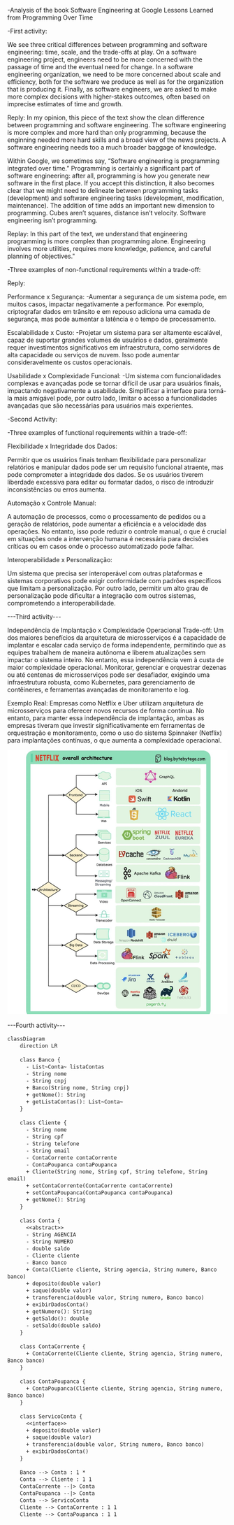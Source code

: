 -Analysis of the book Software Engineering at Google Lessons Learned from Programming Over Time

-First activity:

We see three critical differences between programming and software engineering: time, scale, and the trade-offs at play. On a software engineering project, engineers need to be more concerned with the passage of time and the eventual need for change. In a software engineering organization, we need to be more concerned about scale and efficiency, both for the software we produce as well as for the organization that is producing it. Finally, as software engineers, we are asked to make more complex decisions with higher-stakes outcomes, often based on imprecise estimates of time and growth.

Reply: In my opinion, this piece of the text show the clean difference between programming and software engineering. The software engineering is more complex and more hard than only programming, because the enginning needed more hard skills and a broad view of the news projects. A software engineering needs too a much broader baggage of knowledge. 

Within Google, we sometimes say, “Software engineering is programming integrated over time.” Programming is certainly a significant part of software engineering: after all, programming is how you generate new software in the first place. If you accept this distinction, it also becomes clear that we might need to delineate between programming tasks (development) and software engineering tasks (development, modification, maintenance). The addition of time adds an important new dimension to programming. Cubes aren’t squares, distance isn’t velocity. Software engineering isn’t programming.

Replay: In this part of the text, we understand that engineering programming is more complex than programming alone. Engineering involves more utilities, requires more knowledge, patience, and careful planning of objectives."

-Three examples of non-functional requirements within a trade-off:

Reply: 

Performance x Segurança:
-Aumentar a segurança de um sistema pode, em muitos casos, impactar negativamente a performance. Por exemplo, criptografar dados em trânsito e em repouso adiciona uma camada de segurança, mas pode aumentar a latência e o tempo de processamento.


Escalabilidade x Custo:
-Projetar um sistema para ser altamente escalável, capaz de suportar grandes volumes de usuários e dados, geralmente requer investimentos significativos em infraestrutura, como servidores de alta capacidade ou serviços de nuvem. Isso pode aumentar consideravelmente os custos operacionais.


Usabilidade x Complexidade Funcional:
-Um sistema com funcionalidades complexas e avançadas pode se tornar difícil de usar para usuários finais, impactando negativamente a usabilidade. Simplificar a interface para torná-la mais amigável pode, por outro lado, limitar o acesso a funcionalidades avançadas que são necessárias para usuários mais experientes.

-Second Activity:

-Three examples of functional requirements within a trade-off:

Flexibilidade x Integridade dos Dados:

Permitir que os usuários finais tenham flexibilidade para personalizar relatórios e manipular dados pode ser um requisito funcional atraente, mas pode comprometer a integridade dos dados. Se os usuários tiverem liberdade excessiva para editar ou formatar dados, o risco de introduzir inconsistências ou erros aumenta.

Automação x Controle Manual:

A automação de processos, como o processamento de pedidos ou a geração de relatórios, pode aumentar a eficiência e a velocidade das operações. No entanto, isso pode reduzir o controle manual, o que é crucial em situações onde a intervenção humana é necessária para decisões críticas ou em casos onde o processo automatizado pode falhar.

Interoperabilidade x Personalização:

Um sistema que precisa ser interoperável com outras plataformas e sistemas corporativos pode exigir conformidade com padrões específicos que limitam a personalização. Por outro lado, permitir um alto grau de personalização pode dificultar a integração com outros sistemas, comprometendo a interoperabilidade.
 
 ---Third activity---
  
Independência de Implantação x Complexidade Operacional
Trade-off: Um dos maiores benefícios da arquitetura de microsserviços é a capacidade de implantar e escalar cada serviço de forma independente, permitindo que as equipes trabalhem de maneira autônoma e liberem atualizações sem impactar o sistema inteiro. No entanto, essa independência vem à custa de maior complexidade operacional. Monitorar, gerenciar e orquestrar dezenas ou até centenas de microsserviços pode ser desafiador, exigindo uma infraestrutura robusta, como Kubernetes, para gerenciamento de contêineres, e ferramentas avançadas de monitoramento e log.

Exemplo Real: Empresas como Netflix e Uber utilizam arquitetura de microsserviços para oferecer novos recursos de forma contínua. No entanto, para manter essa independência de implantação, ambas as empresas tiveram que investir significativamente em ferramentas de orquestração e monitoramento, como o uso do sistema Spinnaker (Netflix) para implantações contínuas, o que aumenta a complexidade operacional.

![alt text](<WhatsApp Image 2024-08-15 at 11.56.39.jpeg>)


---Fourth activity---


```mermaid
classDiagram
    direction LR

    class Banco {
      - List~Conta~ listaContas
      - String nome
      - String cnpj
      + Banco(String nome, String cnpj)
      + getNome(): String
      + getListaContas(): List~Conta~
    }

    class Cliente {
      - String nome
      - String cpf
      - String telefone
      - String email
      - ContaCorrente contaCorrente
      - ContaPoupanca contaPoupanca
      + Cliente(String nome, String cpf, String telefone, String email)
      + setContaCorrente(ContaCorrente contaCorrente)
      + setContaPoupanca(ContaPoupanca contaPoupanca)
      + getNome(): String
    }

    class Conta {
      <<abstract>>
      - String AGENCIA
      - String NUMERO
      - double saldo
      - Cliente cliente
      - Banco banco
      + Conta(Cliente cliente, String agencia, String numero, Banco banco)
      + deposito(double valor)
      + saque(double valor)
      + transferencia(double valor, String numero, Banco banco)
      + exibirDadosConta()
      + getNumero(): String
      + getSaldo(): double
      - setSaldo(double saldo)
    }

    class ContaCorrente {
      + ContaCorrente(Cliente cliente, String agencia, String numero, Banco banco)
    }

    class ContaPoupanca {
      + ContaPoupanca(Cliente cliente, String agencia, String numero, Banco banco)
    }

    class ServicoConta {
      <<interface>>
      + deposito(double valor)
      + saque(double valor)
      + transferencia(double valor, String numero, Banco banco)
      + exibirDadosConta()
    }

    Banco --> Conta : 1 * 
    Conta --> Cliente : 1 1 
    ContaCorrente --|> Conta 
    ContaPoupanca --|> Conta 
    Conta --> ServicoConta
    Cliente --> ContaCorrente : 1 1
    Cliente --> ContaPoupanca : 1 1
```

